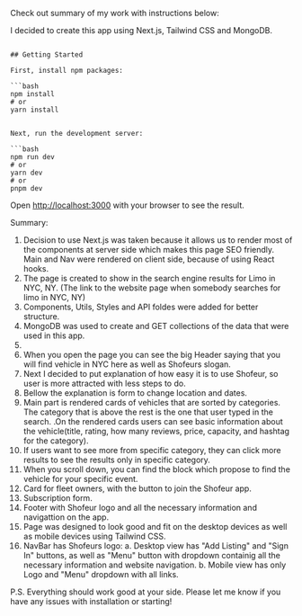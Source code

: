 Check out summary of my work with instructions below:

I decided to create this app using Next.js, Tailwind CSS and MongoDB.

````

## Getting Started

First, install npm packages:

```bash
npm install
# or
yarn install


Next, run the development server:

```bash
npm run dev
# or
yarn dev
# or
pnpm dev
````

Open [http://localhost:3000](http://localhost:3000) with your browser to see the result.

Summary:

1. Decision to use Next.js was taken because it allows us to render most of the components at server side which makes this page SEO friendly.
   Main and Nav were rendered on client side, because of using React hooks.
2. The page is created to show in the search engine results for Limo in NYC, NY. (The link to the website page when somebody searches for limo in NYC, NY)
3. Components, Utils, Styles and API foldes were added for better structure.
4. MongoDB was used to create and GET collections of the data that were used in this app.
5.
6. When you open the page you can see the big Header saying that you will find vehicle in NYC here as well as Shofeurs slogan.
7. Next I decided to put explanation of how easy it is to use Shofeur, so user is more attracted with less steps to do.
8. Bellow the explanation is form to change location and dates.
9. Main part is rendered cards of vehicles that are sorted by categories. The category that is above the rest is the one that user typed in the search.
   .On the rendered cards users can see basic information about the vehicle(title, rating, how many reviews, price, capacity, and hashtag for the category).
10. If users want to see more from specific category, they can click more results to see the results only in specific category.
11. When you scroll down, you can find the block which propose to find the vehicle for your specific event.
12. Card for fleet owners, with the button to join the Shofeur app.
13. Subscription form.
14. Footer with Shofeur logo and all the necessary information and navigattion on the app.
15. Page was designed to look good and fit on the desktop devices as well as mobile devices using Tailwind CSS.
16. NavBar has Shofeurs logo:
    a. Desktop view has "Add Listing" and "Sign In" buttons, as well as "Menu" button with dropdown containig all the necessary information and website navigation.
    b. Mobile view has only Logo and "Menu" dropdown with all links.

P.S. Everything should work good at your side. Please let me know if you have any issues with installation or starting!

